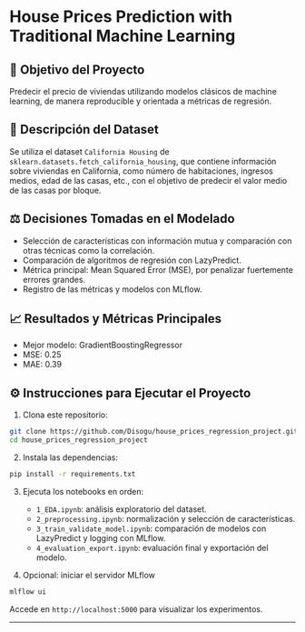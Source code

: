 # House Prices Prediction with Traditional Machine Learning

## 🎯 Objetivo del Proyecto
Predecir el precio de viviendas utilizando modelos clásicos de machine learning, de manera reproducible y orientada a métricas de regresión.

## 📂 Descripción del Dataset
Se utiliza el dataset `California Housing` de `sklearn.datasets.fetch_california_housing`, que contiene información sobre viviendas en California, como número de habitaciones, ingresos medios, edad de las casas, etc., con el objetivo de predecir el valor medio de las casas por bloque.

## ⚖️ Decisiones Tomadas en el Modelado
- Selección de características con información mutua y comparación con otras técnicas como la correlación.
- Comparación de algoritmos de regresión con LazyPredict.
- Métrica principal: Mean Squared Error (MSE), por penalizar fuertemente errores grandes.
- Registro de las métricas y modelos con MLflow.

## 📈 Resultados y Métricas Principales
- Mejor modelo: GradientBoostingRegressor
- MSE: 0.25
- MAE: 0.39

## ⚙️ Instrucciones para Ejecutar el Proyecto

1. Clona este repositorio:
```bash
git clone https://github.com/Disogu/house_prices_regression_project.git
cd house_prices_regression_project
```

2. Instala las dependencias:
```bash
pip install -r requirements.txt
```

3. Ejecuta los notebooks en orden:
   - `1_EDA.ipynb`: análisis exploratorio del dataset.
   - `2_preprocessing.ipynb`: normalización y selección de características.
   - `3_train_validate_model.ipynb`: comparación de modelos con LazyPredict y logging con MLflow.
   - `4_evaluation_export.ipynb`: evaluación final y exportación del modelo.

4. Opcional: iniciar el servidor MLflow
```bash
mlflow ui
```
Accede en `http://localhost:5000` para visualizar los experimentos.

---
